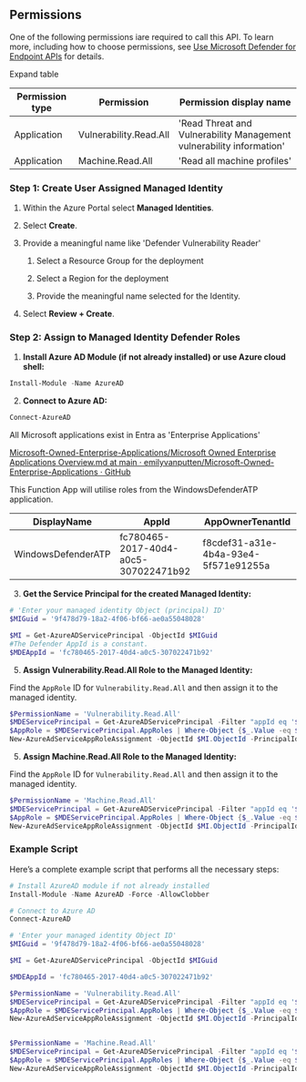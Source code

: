 ## Permissions

One of the following permissions iare required to call this API. To learn more, including how to choose permissions, see [Use Microsoft Defender for Endpoint APIs](https://learn.microsoft.com/en-us/defender-endpoint/api/apis-intro) for details.

Expand table

| Permission type | Permission             | Permission display name                                              |
| --------------- | ---------------------- | -------------------------------------------------------------------- |
| Application     | Vulnerability.Read.All | 'Read Threat and Vulnerability Management vulnerability information' |
| Application     | Machine.Read.All       | 'Read all machine profiles'                                          |





### Step 1: Create User Assigned Managed Identity

1. Within the Azure Portal select **Managed Identities**.

2. Select **Create**.

3. Provide a meaningful name like 'Defender Vulnerability Reader'
   
   1. Select a Resource Group for the deployment
   
   2. Select a Region for the deployment
   
   3. Provide the meaningful name selected for the Identity.

4. Select **Review + Create**.

### Step 2: Assign to Managed Identity Defender Roles

1. **Install Azure AD Module (if not already installed) or use Azure cloud shell:**

```powershell
Install-Module -Name AzureAD
```

2. **Connect to Azure AD:**

```powershell
Connect-AzureAD
```

All Microsoft applications exist in Entra as 'Enterprise Applications'

[Microsoft-Owned-Enterprise-Applications/Microsoft Owned Enterprise Applications Overview.md at main · emilyvanputten/Microsoft-Owned-Enterprise-Applications · GitHub](https://github.com/emilyvanputten/Microsoft-Owned-Enterprise-Applications/blob/main/Microsoft%20Owned%20Enterprise%20Applications%20Overview.md)

This Function App will utilise roles from the WindowsDefenderATP application.

| DisplayName        | AppId                                | AppOwnerTenantId                     |
| ------------------ | ------------------------------------ | ------------------------------------ |
| WindowsDefenderATP | fc780465-2017-40d4-a0c5-307022471b92 | f8cdef31-a31e-4b4a-93e4-5f571e91255a |

3. **Get the Service Principal for the created Managed Identity:**

```powershell
# 'Enter your managed identity Object (principal) ID'
$MIGuid = '9f478d79-18a2-4f06-bf66-ae0a55048028'

$MI = Get-AzureADServicePrincipal -ObjectId $MIGuid
#The Defender AppId is a constant.
$MDEAppId = 'fc780465-2017-40d4-a0c5-307022471b92'
```

5. **Assign Vulnerability.Read.All Role to the Managed Identity:**

Find the `AppRole` ID for `Vulnerability.Read.All` and then assign it to the managed identity.

```powershell
$PermissionName = 'Vulnerability.Read.All'
$MDEServicePrincipal = Get-AzureADServicePrincipal -Filter "appId eq '$MDEAppId'"
$AppRole = $MDEServicePrincipal.AppRoles | Where-Object {$_.Value -eq $PermissionName -and $_.AllowedMemberTypes -contains 'Application'
New-AzureAdServiceAppRoleAssignment -ObjectId $MI.ObjectId -PrincipalId $MI.ObjectId ` -ResourceId $MDEServicePrincipal.ObjectId -Id $AppRole.Id 
```

5. **Assign Machine.Read.All Role to the Managed Identity:**

Find the `AppRole` ID for `Vulnerability.Read.All` and then assign it to the managed identity.

```powershell
$PermissionName = 'Machine.Read.All'
$MDEServicePrincipal = Get-AzureADServicePrincipal -Filter "appId eq '$MDEAppId'"
$AppRole = $MDEServicePrincipal.AppRoles | Where-Object {$_.Value -eq $PermissionName -and $_.AllowedMemberTypes -contains 'Application'
New-AzureAdServiceAppRoleAssignment -ObjectId $MI.ObjectId -PrincipalId $MI.ObjectId ` -ResourceId $MDEServicePrincipal.ObjectId -Id $AppRole.Id  
```

### Example Script

Here’s a complete example script that performs all the necessary steps:

```powershell
# Install AzureAD module if not already installed 
Install-Module -Name AzureAD -Force -AllowClobber  

# Connect to Azure AD 
Connect-AzureAD

# 'Enter your managed identity Object ID'
$MIGuid = '9f478d79-18a2-4f06-bf66-ae0a55048028'

$MI = Get-AzureADServicePrincipal -ObjectId $MIGuid

$MDEAppId = 'fc780465-2017-40d4-a0c5-307022471b92'

$PermissionName = 'Vulnerability.Read.All'
$MDEServicePrincipal = Get-AzureADServicePrincipal -Filter "appId eq '$MDEAppId'"
$AppRole = $MDEServicePrincipal.AppRoles | Where-Object {$_.Value -eq $PermissionName -and $_.AllowedMemberTypes -contains 'Application'}
New-AzureAdServiceAppRoleAssignment -ObjectId $MI.ObjectId -PrincipalId $MI.ObjectId ` -ResourceId $MDEServicePrincipal.ObjectId -Id $AppRole.Id #$PermissionName = 'Vulnerability.Read.All'


$PermissionName = 'Machine.Read.All'
$MDEServicePrincipal = Get-AzureADServicePrincipal -Filter "appId eq '$MDEAppId'"
$AppRole = $MDEServicePrincipal.AppRoles | Where-Object {$_.Value -eq $PermissionName -and $_.AllowedMemberTypes -contains 'Application'}
New-AzureAdServiceAppRoleAssignment -ObjectId $MI.ObjectId -PrincipalId $MI.ObjectId ` -ResourceId $MDEServicePrincipal.ObjectId -Id $AppRole.Id #$PermissionName = 'Vulnerability.Read.All'
```

### 
